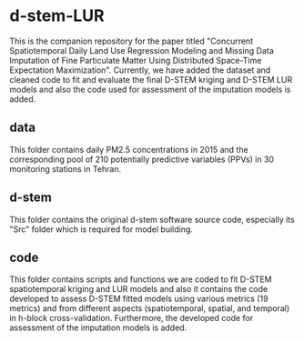 # d-stem-LUR
This is the companion repository for the paper titled "Concurrent Spatiotemporal Daily Land Use Regression Modeling and Missing Data Imputation of Fine Particulate Matter Using Distributed Space-Time Expectation Maximization". 
Currently, we have added the dataset and cleaned code to fit and evaluate the final D-STEM kriging and D-STEM LUR models and also the code used for assessment of the imputation models is added.
## data
This folder contains daily PM2.5 concentrations in 2015 and the corresponding pool of 210 potentially predictive variables (PPVs) in 30 monitoring stations in Tehran.
## d-stem
This folder contains the original d-stem software source code, especially its "Src" folder which is required for model building.
## code
This folder contains scripts and functions we are coded to fit D-STEM spatiotemporal kriging and LUR models and also it contains the code developed to assess D-STEM fitted models using various metrics (19 metrics) and from different aspects (spatiotemporal, spatial, and temporal) in h-block cross-validation. Furthermore, the developed code for assessment of the imputation models is added.
